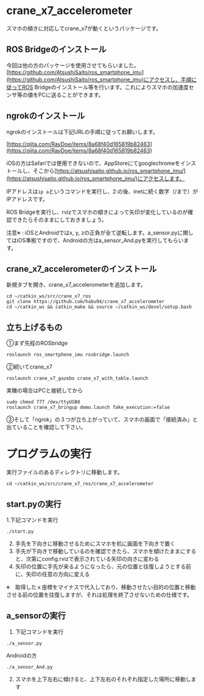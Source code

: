 # crane_x7_accelerometer
スマホの傾きに対応してcrane_x7が動くというパッケージです。

## ROS Bridgeのインストール
今回は他の方のパッケージを使用させてもらいました。
[https://github.com/AtsushiSaito/ros_smartphone_imu](https://github.com/AtsushiSaito/ros_smartphone_imu)にアクセスし、手順に従ってROS Bridgeのインストール等を行います。これによりスマホの加速度センサ等の値をPCに送ることができます。

## ngrokのインストール
ngrokのインストールは下記URLの手順に従ってお願いします。

[https://qiita.com/RayDoe/items/8a68f40d165819b82463](https://qiita.com/RayDoe/items/8a68f40d165819b82463)

iOSの方はSafariでは使用できないので、AppStoreにてgooglechromeをインストールし、そこから[https://atsushisaito.github.io/ros_smartphone_imu/](https://atsushisaito.github.io/ros_smartphone_imu/)にアクセスします。

IPアドレスは`ip a`というコマンドを実行し、2:の後、inetに続く数字（/まで）がIPアドレスです。

ROS Bridgeを実行し、rvizでスマホの傾きによって矢印が変化しているのが確認できたらそのままにしておきましょう。

注意※ : iOSとAndroidではx, y, zの正負が全て逆転します。a_sensor.pyに関してはiOS準拠ですので、Androidの方はa_sensor_And.pyを実行してもらいます。

## crane_x7_accelerometerのインストール
新規タブを開き、crane_x7_accelerometerを追加します。
```
cd ~/catkin_ws/src/crane_x7_ros
git clone https://github.com/habu94/crane_x7_accelerometer
cd ~/catkin_ws && catkin_make && source ~/catkin_ws/devel/setup.bash
```

## 立ち上げるもの

①まず先程のROSbridge
```
roslaunch ros_smartphone_imu rosbridge.launch
```
②続いてcrane_x7
```
roslaunch crane_x7_gazebo crane_x7_with_table.launch
```
実機の場合はPCと接続してから
```
sudo chmod 777 /dev/ttyUSB0
roslaunch crane_x7_bringup demo.launch fake_execution:=false
```
③そして「ngrok」の３つが立ち上がっていて、スマホの画面で「接続済み」と出ていることを確認して下さい。

# プログラムの実行
実行ファイルのあるディレクトリに移動します。
```
cd ~/catkin_ws/src/crane_x7_ros/crane_x7_accelerometer
```
## start.pyの実行

1.下記コマンドを実行
```
./start.py
```
2. 手先を下向きに移動させるためにスマホを机に画面を下向きで置く
3. 手先が下向きで移動しているのを確認できたら、スマホを傾けたままにすると、次第にconfig.rvizで表示されている矢印の向きに変わる
4. 矢印の位置に手先が来るようになったら、元の位置と往復しようとする前に、矢印の任意の方向に変える

※　取得したｘ座標をマイナスで代入しており、移動させたい目的の位置と移動させる前の位置を往復しますが、それは処理を終了させないための仕様です。

## a_sensorの実行

1. 下記コマンドを実行
```
./a_sensor.py
```
Androidの方
```
./a_sensor_And.py
```
2. スマホを上下左右に傾けると、上下左右のそれぞれ指定した場所に移動します
